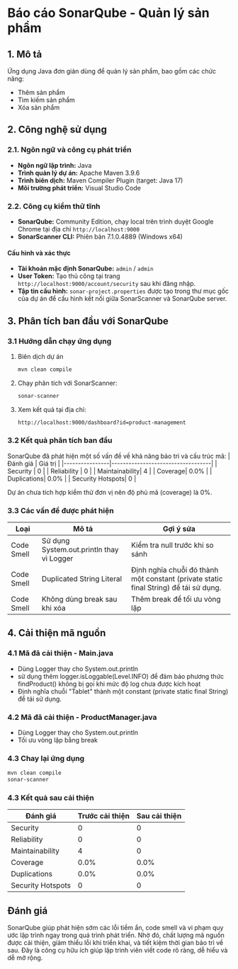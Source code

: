 # Báo cáo SonarQube - Quản lý sản phẩm

## 1. Mô tả
Ứng dụng Java đơn giản dùng để quản lý sản phẩm, bao gồm các chức năng:
- Thêm sản phẩm
- Tìm kiếm sản phẩm
- Xóa sản phẩm

## 2. Công nghệ sử dụng

### 2.1. Ngôn ngữ và công cụ phát triển
- **Ngôn ngữ lập trình:** Java 
- **Trình quản lý dự án:** Apache Maven 3.9.6
- **Trình biên dịch:** Maven Compiler Plugin (target: Java 17)
- **Môi trường phát triển:** Visual Studio Code

### 2.2. Công cụ kiểm thử tĩnh
- **SonarQube:** Community Edition, chạy local trên trình duyệt Google Chrome tại địa chỉ `http://localhost:9000`
- **SonarScanner CLI:** Phiên bản 7.1.0.4889 (Windows x64)

#### Cấu hình và xác thực
- **Tài khoản mặc định SonarQube:** `admin` / `admin`
- **User Token:** Tạo thủ công tại trang `http://localhost:9000/account/security` sau khi đăng nhập.
- **Tập tin cấu hình:** `sonar-project.properties` được tạo trong thư mục gốc của dự án để cấu hình kết nối giữa SonarScanner và SonarQube server.


## 3. Phân tích ban đầu với SonarQube

### 3.1 Hướng dẫn chạy ứng dụng
1. Biên dịch dự án
   ```bash
   mvn clean compile
   ```
2. Chạy phân tích với SonarScanner:
    ```bash
    sonar-scanner
    ```
3. Xem kết quả tại địa chỉ:
    ```bash
    http://localhost:9000/dashboard?id=product-management
    ```
### 3.2  Kết quả phân tích ban đầu
SonarQube đã phát hiện một số vấn đề về khả năng bảo trì và cấu trúc mã:
| Đánh giá       | Giá trị                             |
|----------------|-----------------------------------|
| Security       | 0        |
| Reliability    | 0        |
| Maintainability| 4        | 
| Coverage| 0.0%        |
| Duplications| 0.0%        |
| Security Hotspots| 0       |

Dự án chưa tích hợp kiểm thử đơn vị nên độ phủ mã (coverage) là 0%.

### 3.3 Các vấn đề được phát hiện
| Loại          | Mô tả                                       | Gợi ý sửa                         |
|---------------|---------------------------------------------|-----------------------------------|
| Code Smell    | Sử dụng System.out.println thay vì Logger   | Kiểm tra null trước khi so sánh   |
| Code Smell    | Duplicated String Literal                   | Định nghĩa chuỗi đó thành một constant (private static final String) để tái sử dụng.     |
| Code Smell    | Không dùng break sau khi xóa              |  Thêm break để tối ưu vòng lặp   |

## 4. Cải thiện mã nguồn
### 4.1 Mã đã cải thiện - Main.java
- Dùng Logger thay cho System.out.println
- sử dụng thêm logger.isLoggable(Level.INFO) để đảm bảo phương thức findProduct() không bị gọi khi mức độ log chưa được kích hoạt
-  Định nghĩa chuỗi "Tablet" thành một constant (private static final String) để tái sử dụng.

### 4.2 Mã đã cải thiện - ProductManager.java
- Dùng Logger thay cho System.out.println
- Tối ưu vòng lặp bằng break

### 4.3 Chay lại ứng dụng
```bash
mvn clean compile
sonar-scanner
```

###  4.3 Kết quả sau cải thiện
| Đánh giá       |  Trước cải thiện                             |Sau cải thiện
|----------------|-----------------------------------|------------------------------|
| Security       | 0        |0|
| Reliability    | 0        |0|
| Maintainability| 4        | 0|
| Coverage| 0.0%        |0.0%|
| Duplications| 0.0%        |0.0%|
| Security Hotspots| 0       |0|

## Đánh giá 
SonarQube giúp phát hiện sớm các lỗi tiềm ẩn, code smell và vi phạm quy ước lập trình ngay trong quá trình phát triển. Nhờ đó, chất lượng mã nguồn được cải thiện, giảm thiểu lỗi khi triển khai, và tiết kiệm thời gian bảo trì về sau. Đây là công cụ hữu ích giúp lập trình viên viết code rõ ràng, dễ hiểu và dễ mở rộng.
